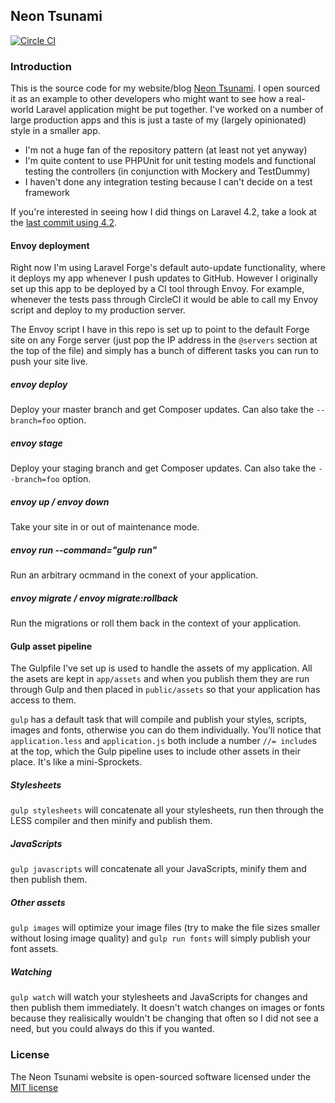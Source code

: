 ## Neon Tsunami

[![Circle CI](https://circleci.com/gh/dwightwatson/neontsunami.png?style=shield)](https://circleci.com/gh/dwightwatson/neontsunami)

### Introduction
This is the source code for my website/blog [Neon Tsunami](http://www.neontsunami.com). I open sourced it as an example to other developers who might want to see how a real-world Laravel application might be put together. I've worked on a number of large production apps and this is just a taste of my (largely opinionated) style in a smaller app.

* I'm not a huge fan of the repository pattern (at least not yet anyway)
* I'm quite content to use PHPUnit for unit testing models and functional testing the controllers (in conjunction with Mockery and TestDummy)
* I haven't done any integration testing because I can't decide on a test framework

If you're interested in seeing how I did things on Laravel 4.2, take a look at the [last commit using 4.2](https://github.com/dwightwatson/neontsunami/tree/85ed06524e834999678ff92bbab520d17ce17889).

#### Envoy deployment
Right now I'm using Laravel Forge's default auto-update functionality, where it deploys my app whenever I push updates to GitHub. However I originally set up this app to be deployed by a CI tool through Envoy. For example, whenever the tests pass through CircleCI it would be able to call my Envoy script and deploy to my production server.

The Envoy script I have in this repo is set up to point to the default Forge site on any Forge server (just pop the IP address in the `@servers` section at the top of the file) and simply has a bunch of different tasks you can run to push your site live.

##### envoy deploy
Deploy your master branch and get Composer updates. Can also take the `--branch=foo` option.

##### envoy stage
Deploy your staging branch and get Composer updates. Can also take the `--branch=foo` option.

##### envoy up / envoy down
Take your site in or out of maintenance mode.

##### envoy run --command="gulp run"
Run an arbitrary ocmmand in the conext of your application.

##### envoy migrate / envoy migrate:rollback
Run the migrations or roll them back in the context of your application.

#### Gulp asset pipeline
The Gulpfile I've set up is used to handle the assets of my application. All the asets are kept in `app/assets` and when you publish them they are run through Gulp and then placed in `public/assets` so that your application has access to them.

`gulp` has a default task that will compile and publish your styles, scripts, images and fonts, otherwise you can do them individually. You'll notice that `application.less` and `application.js` both include a number `//= include`s at the top, which the Gulp pipeline uses to include other assets in their place. It's like a mini-Sprockets.

##### Stylesheets
`gulp stylesheets` will concatenate all your stylesheets, run then through the LESS compiler and then minify and publish them.

##### JavaScripts
`gulp javascripts` will concatenate all your JavaScripts, minify them and then publish them.

##### Other assets
`gulp images` will optimize your image files (try to make the file sizes smaller without losing image quality) and `gulp run fonts` will simply publish your font assets.

##### Watching
`gulp watch` will watch your stylesheets and JavaScripts for changes and then publish them immediately. It doesn't watch changes on images or fonts because they realisically wouldn't be changing that often so I did not see a need, but you could always do this if you wanted.

### License

The Neon Tsunami website is open-sourced software licensed under the [MIT license](http://opensource.org/licenses/MIT)